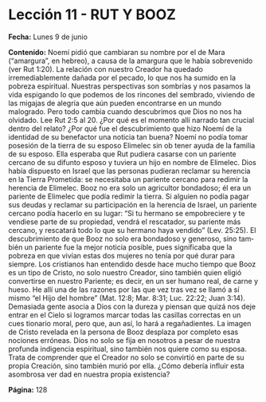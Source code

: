 # Lección 11 - RUT Y BOOZ

**Fecha:** Lunes 9 de junio

**Contenido:**
Noemí pidió que cambiaran su nombre por el de Mara (“amargura”, en hebreo),
a causa de la amargura que le había sobrevenido (ver Rut 1:20). La relación con
nuestro Creador ha quedado irremediablemente dañada por el pecado, lo que
nos ha sumido en la pobreza espiritual. Nuestras perspectivas son sombrías y
nos pasamos la vida espigando lo que podemos de los rincones del sembrado,
viviendo de las migajas de alegría que aún pueden encontrarse en un mundo
malogrado. Pero todo cambia cuando descubrimos que Dios no nos ha olvidado.
Lee Rut 2:5 al 20. ¿Por qué es el momento allí narrado tan crucial dentro
del relato? ¿Por qué fue el descubrimiento que hizo Noemí de la identidad
de su benefactor una noticia tan buena?
Noemí no podía tomar posesión de la tierra de su esposo Elimelec sin ob­
tener ayuda de la familia de su esposo. Ella esperaba que Rut pudiera casarse
con un pariente cercano de su difunto esposo y tuviera un hijo en nombre de
Elimelec. Dios había dispuesto en Israel que las personas pudieran reclamar su
herencia en la Tierra Prometida: se necesitaba un pariente cercano para redimir
la herencia de Elimelec. Booz no era solo un agricultor bondadoso; él era un
pariente de Elimelec que podía redimir la tierra. Si alguien no podía pagar sus
deudas y reclamar su participación en la herencia de Israel, un pariente cercano
podía hacerlo en su lugar: “Si tu hermano se empobreciere y te vendiese parte
de su propiedad, vendrá el rescatador, su pariente más cercano, y rescatará todo
lo que su hermano haya vendido” (Lev. 25:25).
El descubrimiento de que Booz no solo era bondadoso y generoso, sino tam­
bién un pariente fue la mejor noticia posible, pues significaba que la pobreza en
que vivían estas dos mujeres no tenía por qué durar para siempre.
Los cristianos han entendido desde hace mucho tiempo que Booz es un tipo
de Cristo, no solo nuestro Creador, sino también quien eligió convertirse en
nuestro Pariente; es decir, en un ser humano real, de carne y hueso. He allí una
de las razones por las que vez tras vez se llamó a sí mismo “el Hijo del hombre”
(Mat. 12:8; Mar. 8:31; Luc. 22:22; Juan 3:14).
Demasiada gente asocia a Dios con la dureza y piensan que quizá nos deje
entrar en el Cielo si logramos marcar todas las casillas correctas en un cues­
tionario moral, pero que, aun así, lo hará a regañadientes. La imagen de Cristo
revelada en la persona de Booz desplaza por completo esas nociones erróneas.
Dios no solo se fija en nosotros a pesar de nuestra profunda indigencia espiritual,
sino también nos quiere como su esposa.
Trata de comprender que el Creador no solo se convirtió en parte de su propia
Creación, sino también murió por ella. ¿Cómo debería influir esta asombrosa ver­
dad en nuestra propia existencia?

**Página:** 128
